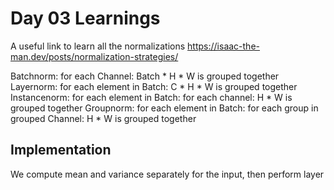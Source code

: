 # Day 03 Learnings
A useful link to learn all the normalizations
https://isaac-the-man.dev/posts/normalization-strategies/

Batchnorm: for each Channel:
                Batch * H * W is grouped together
Layernorm: for each element in Batch:
                C * H * W is grouped together
Instancenorm: for each element in Batch:
                    for each channel: H * W is grouped together
Groupnorm: for each element in Batch:
                for each group in grouped Channel: H * W is grouped together

## Implementation
We compute mean and variance separately for the input, then perform layer 